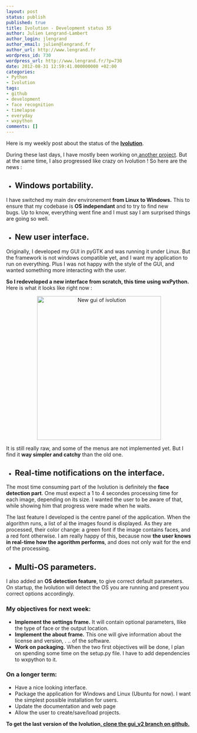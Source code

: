 ```yaml
---
layout: post
status: publish
published: true
title: Ivolution - Development status 35
author: Julien Lengrand-Lambert
author_login: jlengrand
author_email: julien@lengrand.fr
author_url: http://www.lengrand.fr
wordpress_id: 730
wordpress_url: http://www.lengrand.fr/?p=730
date: 2012-08-31 12:59:41.000000000 +02:00
categories:
- Python
- Ivolution
tags:
- github
- development
- face recognition
- timelapse
- everyday
- wxpython
comments: []
---
```

Here is my weekly post about the status of the <strong><a title="ivolution" href="http://jlengrand.github.com/FaceMovie/" target="_blank">Ivolution</a></strong>.

During these last days, I have mostly been working on<a title="The Pirate Patch, Python Flavored" href="http://www.lengrand.fr/2012/08/the-pirate-patch-python-flavored/" target="_blank"> another project</a>. But at the same time, I also progressed like crazy on Ivolution !
So here are the news :
<ul>
	<li>
<h2><strong>Windows portability.</strong></h2>
</li>
</ul>
I have switched my main dev environement<strong> from Linux to Windows.</strong> This to ensure that my codebase is <strong>OS independant</strong> and to try to find new bugs. Up to know, everything went fine and I must say I am surprised things are going so well.
<ul>
	<li>
<h2><strong>New user interface.</strong></h2>
</li>
</ul>
Originally, I developed my GUI in pyGTK and was running it under Linux. But the framework is not windows compatible yet, and I want my application to run on everything. Plus I was not happy with the style of the GUI, and wanted something more interacting with the user.

<strong>So I redeveloped a new interface from scratch, this time using wxPython.</strong> Here is what it looks like right now :

<center><a href="{{ site.url }}/images/posts/2012/08/ivolution_29_08.png"><img class=" wp-image-731 " title="ivolution_29_08" src="{{ site.url }}/images/posts/2012/08/ivolution_29_08.png" alt="New gui of ivolution" width="337" height="391" /></a></center>

It is still really raw, and some of the menus are not implemented yet. But I find it <strong>way simpler and catchy</strong> than the old one.
<ul>
	<li>
<h2><strong>Real-time notifications on the interface</strong>.</h2>
</li>
</ul>
The most time consuming part of the Ivolution is definitely the <strong>face detection part</strong>. One must expect a 1 to 4 secondes processing time for each image, depending on its size. I wanted the user to be aware of that, while showing him that progress were made when he waits.

The last feature I developed is the centre panel of the application. When the algorithm runs, a list of al the images found is displayed. As they are processed, their color change:
a green font if the image contains faces, and a red font otherwise.
I am really happy of this, because now <strong>the user knows in real-time how the agorithm performs</strong>, and does not only wait for the end of the processing.
<ul>
	<li>
<h2><strong>Multi-OS parameters.</strong></h2>
</li>
</ul>
I also added an <strong>OS detection feature</strong>, to give correct default parameters. On startup, the Ivolution will detect the OS you are running and present you correct options accordingly.
<h3><strong>My objectives for next week:</strong></h3>
<ul>
	<li><strong>Implement the settings frame.</strong> It will contain optional parameters, llike the type of face or the output location.</li>
	<li><strong>Implement the about frame.</strong> This one will give information about the license and version, . .. of the software.</li>
	<li><strong>Work on packaging.</strong> When the two first objectives will be done, I plan on spending some time on the setup.py file. I have to add dependencies to wxpython to it.</li>
</ul>
<h3><strong>On a longer term:</strong></h3>
<ul>
	<li>Have a nice looking interface.</li>
	<li>Package the application for Windows and Linux (Ubuntu for now). I want the simplest possible installation for users.</li>
	<li>Update the documentation and web page</li>
	<li>Allow the user to create/save/load projects.</li>
</ul>
<strong>To get the last version of the Ivolution,<a title="ivolution last" href="https://github.com/jlengrand/FaceMovie/tree/gui_v2" target="_blank"> clone the gui_v2 branch on github.</a></strong>
